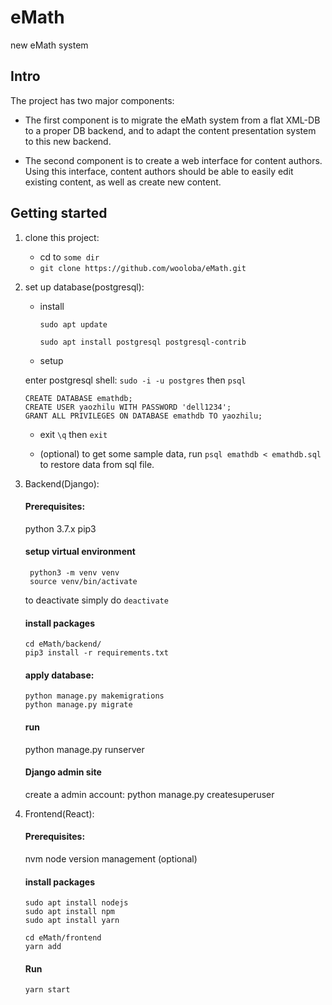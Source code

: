 # eMath

new eMath system

## Intro

The project has two major components:

- The first component is to migrate the eMath system from a flat XML-DB to a proper DB backend, and to adapt the content presentation system to this new backend.

- The second component is to create a web interface for content authors. Using this interface, content authors should be able to easily edit existing content, as well as create new content.

## Getting started

1. clone this project:

   - cd to `some dir`
   - `git clone https://github.com/wooloba/eMath.git`

2. set up database(postgresql):

   - install

     `sudo apt update`

     `sudo apt install postgresql postgresql-contrib`

   - setup

   enter postgresql shell: `sudo -i -u postgres` then `psql`

   ```
   CREATE DATABASE emathdb;
   CREATE USER yaozhilu WITH PASSWORD 'dell1234';
   GRANT ALL PRIVILEGES ON DATABASE emathdb TO yaozhilu;
   ```

   - exit
     `\q` then `exit`

   - (optional) to get some sample data,
     run `psql emathdb < emathdb.sql` to restore data from sql file.

3. Backend(Django):

   #### Prerequisites:

   python 3.7.x
   pip3

   #### setup virtual environment

   ```
    python3 -m venv venv
    source venv/bin/activate
   ```

   to deactivate simply do `deactivate`

   #### install packages

   ```
   cd eMath/backend/
   pip3 install -r requirements.txt

   ```

   #### apply database:

   ```
   python manage.py makemigrations
   python manage.py migrate
   ```

   #### run

   python manage.py runserver

   #### Django admin site

   create a admin account:
   python manage.py createsuperuser

4. Frontend(React):

   #### Prerequisites:

   nvm node version management (optional)

   #### install packages

   ```
   sudo apt install nodejs
   sudo apt install npm
   sudo apt install yarn

   cd eMath/frontend
   yarn add
   ```

   #### Run

   ```
   yarn start
   ```
